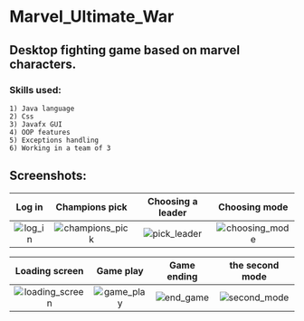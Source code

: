 # Marvel_Ultimate_War
## Desktop fighting game based on marvel characters.
### Skills used:
```
1) Java language
2) Css
3) Javafx GUI
4) OOP features
5) Exceptions handling
6) Working in a team of 3
```

## Screenshots:
Log in                     |  Champions pick           | Choosing a leader         |  Choosing mode
:-------------------------:|:-------------------------:|:-------------------------:|:-------------------------:
![log_in](https://user-images.githubusercontent.com/102627389/194119170-67fac764-6ae0-4f66-8e28-2821987b747a.png) |   ![champions_pick](https://user-images.githubusercontent.com/102627389/194119192-79c9541a-481c-4473-811d-af3280cc3573.png) |  ![pick_leader](https://user-images.githubusercontent.com/102627389/194119214-68f3d019-5c32-44f4-902e-98d57c5e0d59.png) |  ![choosing_mode](https://user-images.githubusercontent.com/102627389/194119242-3ee4056b-bd66-462d-8311-844fb46e5feb.png)


Loading screen             |  Game play                | Game ending               |  the second mode
:-------------------------:|:-------------------------:|:-------------------------:|:-------------------------:
![loading_screen](https://user-images.githubusercontent.com/102627389/194119258-452ddd0d-89bb-43b6-8130-cdd1fe3706e6.png) |   ![game_play](https://user-images.githubusercontent.com/102627389/194119128-ce90f298-0dd4-4b89-a8bb-4b46ee54565f.png) |  ![end_game](https://user-images.githubusercontent.com/102627389/194119144-c81558a5-a621-4add-a6ea-720e85adedbf.png) |  ![second_mode](https://user-images.githubusercontent.com/102627389/194119149-cfaab218-bba6-440c-8821-c8e64786b983.png)









